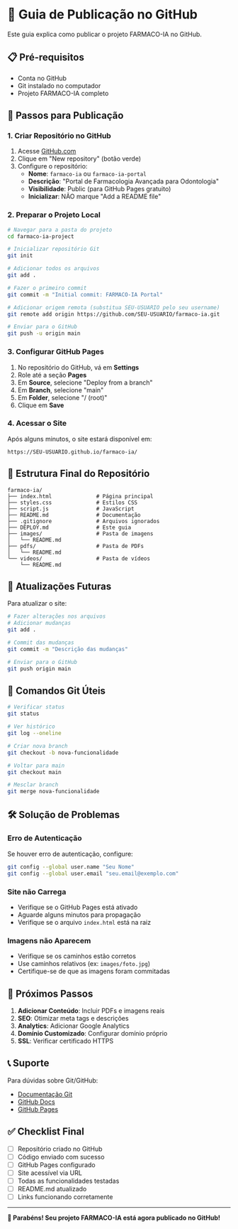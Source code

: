 # 🚀 Guia de Publicação no GitHub

Este guia explica como publicar o projeto FARMACO-IA no GitHub.

## 📋 Pré-requisitos

- Conta no GitHub
- Git instalado no computador
- Projeto FARMACO-IA completo

## 🔧 Passos para Publicação

### 1. Criar Repositório no GitHub

1. Acesse [GitHub.com](https://github.com)
2. Clique em "New repository" (botão verde)
3. Configure o repositório:
   - **Nome**: `farmaco-ia` ou `farmaco-ia-portal`
   - **Descrição**: "Portal de Farmacologia Avançada para Odontologia"
   - **Visibilidade**: Public (para GitHub Pages gratuito)
   - **Inicializar**: NÃO marque "Add a README file"

### 2. Preparar o Projeto Local

```bash
# Navegar para a pasta do projeto
cd farmaco-ia-project

# Inicializar repositório Git
git init

# Adicionar todos os arquivos
git add .

# Fazer o primeiro commit
git commit -m "Initial commit: FARMACO-IA Portal"

# Adicionar origem remota (substitua SEU-USUARIO pelo seu username)
git remote add origin https://github.com/SEU-USUARIO/farmaco-ia.git

# Enviar para o GitHub
git push -u origin main
```

### 3. Configurar GitHub Pages

1. No repositório do GitHub, vá em **Settings**
2. Role até a seção **Pages**
3. Em **Source**, selecione "Deploy from a branch"
4. Em **Branch**, selecione "main"
5. Em **Folder**, selecione "/ (root)"
6. Clique em **Save**

### 4. Acessar o Site

Após alguns minutos, o site estará disponível em:
```
https://SEU-USUARIO.github.io/farmaco-ia/
```

## 📁 Estrutura Final do Repositório

```
farmaco-ia/
├── index.html              # Página principal
├── styles.css              # Estilos CSS
├── script.js               # JavaScript
├── README.md               # Documentação
├── .gitignore              # Arquivos ignorados
├── DEPLOY.md               # Este guia
├── images/                 # Pasta de imagens
│   └── README.md
├── pdfs/                   # Pasta de PDFs
│   └── README.md
└── videos/                 # Pasta de vídeos
    └── README.md
```

## 🔄 Atualizações Futuras

Para atualizar o site:

```bash
# Fazer alterações nos arquivos
# Adicionar mudanças
git add .

# Commit das mudanças
git commit -m "Descrição das mudanças"

# Enviar para o GitHub
git push origin main
```

## 📝 Comandos Git Úteis

```bash
# Verificar status
git status

# Ver histórico
git log --oneline

# Criar nova branch
git checkout -b nova-funcionalidade

# Voltar para main
git checkout main

# Mesclar branch
git merge nova-funcionalidade
```

## 🛠️ Solução de Problemas

### Erro de Autenticação
Se houver erro de autenticação, configure:
```bash
git config --global user.name "Seu Nome"
git config --global user.email "seu.email@exemplo.com"
```

### Site não Carrega
- Verifique se o GitHub Pages está ativado
- Aguarde alguns minutos para propagação
- Verifique se o arquivo `index.html` está na raiz

### Imagens não Aparecem
- Verifique se os caminhos estão corretos
- Use caminhos relativos (ex: `images/foto.jpg`)
- Certifique-se de que as imagens foram commitadas

## 🎯 Próximos Passos

1. **Adicionar Conteúdo**: Incluir PDFs e imagens reais
2. **SEO**: Otimizar meta tags e descrições
3. **Analytics**: Adicionar Google Analytics
4. **Domínio Customizado**: Configurar domínio próprio
5. **SSL**: Verificar certificado HTTPS

## 📞 Suporte

Para dúvidas sobre Git/GitHub:
- [Documentação Git](https://git-scm.com/doc)
- [GitHub Docs](https://docs.github.com)
- [GitHub Pages](https://pages.github.com)

## ✅ Checklist Final

- [ ] Repositório criado no GitHub
- [ ] Código enviado com sucesso
- [ ] GitHub Pages configurado
- [ ] Site acessível via URL
- [ ] Todas as funcionalidades testadas
- [ ] README.md atualizado
- [ ] Links funcionando corretamente

---

**🎉 Parabéns! Seu projeto FARMACO-IA está agora publicado no GitHub!**


